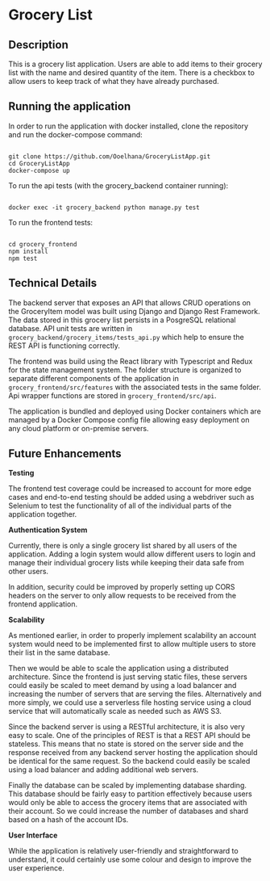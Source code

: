 # Grocery List

## Description

This is a grocery list application. Users are able to add items to their grocery list with the name and desired quantity of the item. There is a checkbox to allow users to keep track of what they have already purchased.

## Running the application

In order to run the application with docker installed, clone the repository and run the docker-compose command:

```

git clone https://github.com/Ooelhana/GroceryListApp.git
cd GroceryListApp
docker-compose up

```

To run the api tests (with the grocery_backend container running):

```

docker exec -it grocery_backend python manage.py test

```

To run the frontend tests:

```

cd grocery_frontend
npm install
npm test

```

## Technical Details

The backend server that exposes an API that allows CRUD operations on the GroceryItem model was built using Django and Django Rest Framework. The data stored in this grocery list persists in a PosgreSQL relational database. API unit tests are written in `grocery_backend/grocery_items/tests_api.py` which help to ensure the REST API is functioning correctly.

The frontend was build using the React library with Typescript and Redux for the state management system. The folder structure is organized to separate different components of the application in `grocery_frontend/src/features` with the associated tests in the same folder. Api wrapper functions are stored in `grocery_frontend/src/api`.

The application is bundled and deployed using Docker containers which are managed by a Docker Compose config file allowing easy deployment on any cloud platform or on-premise servers.

## Future Enhancements

**Testing**

The frontend test coverage could be increased to account for more edge cases and end-to-end testing should be added using a webdriver such as Selenium to test the functionality of all of the individual parts of the application together.

**Authentication System**

Currently, there is only a single grocery list shared by all users of the application. Adding a login system would allow different users to login and manage their individual grocery lists while keeping their data safe from other users.

In addition, security could be improved by properly setting up CORS headers on the server to only allow requests to be received from the frontend application.

**Scalability**

As mentioned earlier, in order to properly implement scalability an account system would need to be implemented first to allow multiple users to store their list in the same database.

Then we would be able to scale the application using a distributed architecture. Since the frontend is just serving static files, these servers could easily be scaled to meet demand by using a load balancer and increasing the number of servers that are serving the files. Alternatively and more simply, we could use a serverless file hosting service using a cloud service that will automatically scale as needed such as AWS S3.

Since the backend server is using a RESTful architecture, it is also very easy to scale. One of the principles of REST is that a REST API should be stateless. This means that no state is stored on the server side and the response received from any backend server hosting the application should be identical for the same request. So the backend could easily be scaled using a load balancer and adding additional web servers.

Finally the database can be scaled by implementing database sharding. This database should be fairly easy to partition effectively because users would only be able to access the grocery items that are associated with their account. So we could increase the number of databases and shard based on a hash of the account IDs.

**User Interface**

While the application is relatively user-friendly and straightforward to understand, it could certainly use some colour and design to improve the user experience.
